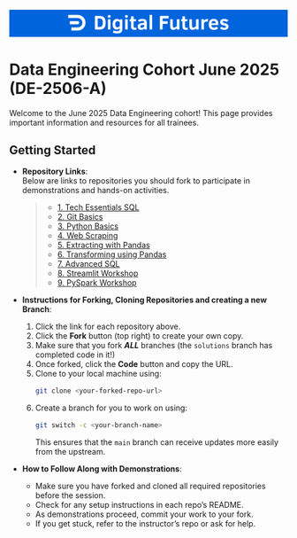 ![Digital Futures](https://github.com/digital-futures-academy/DataScienceMasterResources/blob/main/Resources/datascience-notebook-header.png?raw=true)

# Data Engineering Cohort June 2025 (DE-2506-A)

Welcome to the June 2025 Data Engineering cohort! This page provides important information and resources for all trainees.

## Getting Started

- **Repository Links**:  
  Below are links to repositories you should fork to participate in demonstrations and hands-on activities.  

  > - [1. Tech Essentials SQL](https://github.com/de-2506-a/tech-essentials-sql)
  > - [2. Git Basics](https://github.com/de-2506-a/git-basics)
  > - [3. Python Basics](https://github.com/de-2506-a/python-basics)
  > - [4. Web Scraping](https://github.com/de-2506-a/web-scraping)
  > - [5. Extracting with Pandas](https://github.com/de-2506-a/extracting-wth-pandas)
  > - [6. Transforming using Pandas](https://github.com/de-2506-a/transforming-using-pandas)
  > - [7. Advanced SQL](https://github.com/de-2506-a/advanced-sql)
  > - [8. Streamlit Workshop](https://github.com/de-2506-a/streamlit-workshop)
  > - [9. PySpark Workshop](https://github.com/de-2506-a/pyspark-workshop)

- **Instructions for Forking, Cloning Repositories and creating a new Branch**:  
  1. Click the link for each repository above.
  2. Click the **Fork** button (top right) to create your own copy.
  3. Make sure that you fork ***ALL*** branches (the `solutions` branch has completed code in it!)
  4. Once forked, click the **Code** button and copy the URL.
  5. Clone to your local machine using:  
     ```bash
     git clone <your-forked-repo-url>
     ```
  6. Create a branch for you to work on using:
     ```bash
     git switch -c <your-branch-name>
     ```
     This ensures that the `main` branch can receive updates more easily from the upstream.

- **How to Follow Along with Demonstrations**:  
  - Make sure you have forked and cloned all required repositories before the session.
  - Check for any setup instructions in each repo’s README.
  - As demonstrations proceed, commit your work to your fork.
  - If you get stuck, refer to the instructor’s repo or ask for help.
